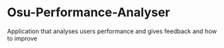 # Osu-Performance-Analyser
Application that analyses users performance and gives feedback and how to improve

